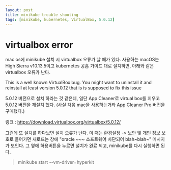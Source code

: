 ```yaml
---
layout: post
title: minikube trouble shooting
tags: [minikube, kubernetes, VirtualBox, 5.0.12]
---
```


# virtualbox error

mac os에 minikube 설치 시 virtualbox 오류가 날 때가 있다.
사용하는 macOS는 High Sierra v10.13.5이고 kubernetes 공홈 가이드 대로 설치하면, 아래와 같은 virtualbox 오류가 난다. 

This is a well known VirtualBox bug. You might want to uninstall it and reinstall at least version 5.0.12 that is is supposed to fix this issue

5.0.12 버전으로 설치 하라는 것 같은데, 일단 App Cleaner로 virtual box를 지우고 5.0.12 버전을 재설치 했다.
(사실 처음 mac을 사용하는거라 App Cleaner Pro 버전을 구매했다.)

링크 : https://download.virtualbox.org/virtualbox/5.0.12/

그런데 또 설치를 하다보면 설치 오류가 난다.
이 때는 환경설정 -> 보안 및 개인 정보 보호로 들어가면 새로뜨는 창에 "oracle ~~~ 소프트웨어 차단되어 blah~blah~" 메시지가 보인다. 그 옆에 허용버튼을 누르면 설치가 완료 되고, minikube를 다시 실행하면 된다.

> minikube start --vm-driver=hyperkit
